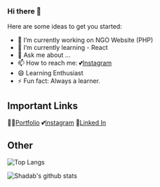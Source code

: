 ### Hi there 👋


<!-- **ShadyAkhtar/ShadyAkhtar** is a ✨ _special_ ✨ repository because its `README.md` (this file) appears on your GitHub profile. -->
<!-- - 👯 I’m looking to collaborate on ... -->
<!-- - 🤔 I’m looking for help with ... -->
Here are some ideas to get you started:

- 🔭 I’m currently working on NGO Website (PHP)
- 🌱 I’m currently learning - React
- 💬 Ask me about ...
- 📫 How to reach me: 💕[Instagram](https://www.instagram.com/Shady__Akhtar/)
- 😄 Learning Enthusiast
- ⚡ Fun fact: Always a learner.

## Important Links

👨‍💻[Portfolio](https://shadabakhtar.cf)
💕[Instagram](https://www.instagram.com/Shady__Akhtar/)
🙌[Linked In](www.linkedin.com/in/shadab--akhtar)

## Other

![Top Langs](https://github-readme-stats.vercel.app/api/top-langs/?username=ShadyAkhtar&layout=compact)

![Shadab's github stats](https://github-readme-stats.vercel.app/api?username=ShadyAkhtar&count_private=true)

